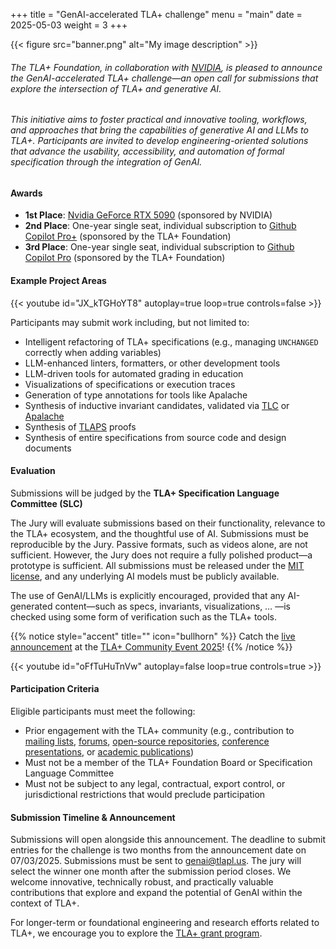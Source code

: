+++
title = "GenAI-accelerated TLA+ challenge"
menu = "main"
date = 2025-05-03
weight = 3
+++


{{< figure src="banner.png" alt="My image description" >}}

###### The TLA+ Foundation, in collaboration with [NVIDIA](https://www.nvidia.com/en-us/), is pleased to announce the *GenAI-accelerated TLA+* challenge—an open call for submissions that explore the intersection of TLA+ and generative AI.

###### This initiative aims to foster practical and innovative tooling, workflows, and approaches that bring the capabilities of generative AI and LLMs to TLA+. Participants are invited to develop engineering-oriented solutions that advance the usability, accessibility, and automation of formal specification through the integration of GenAI.

#### **Awards**

* **1st Place**: [Nvidia GeForce RTX 5090](https://www.nvidia.com/en-us/geforce/graphics-cards/50-series/rtx-5090/) (sponsored by NVIDIA)
* **2nd Place**: One-year single seat, individual subscription to [Github Copilot Pro+](https://github.com/github-copilot/pro-plus) (sponsored by the TLA+ Foundation)
* **3rd Place**: One-year single seat, individual subscription to [Github Copilot Pro](https://github.com/github-copilot/pro) (sponsored by the TLA+ Foundation)

#### **Example Project Areas**

{{< youtube id="JX_kTGHoYT8" autoplay=true loop=true controls=false >}}

Participants may submit work including, but not limited to:

* Intelligent refactoring of TLA+ specifications (e.g., managing `UNCHANGED` correctly when adding variables)
* LLM-enhanced linters, formatters, or other development tools
* LLM-driven tools for automated grading in education
* Visualizations of specifications or execution traces
* Generation of type annotations for tools like Apalache
* Synthesis of inductive invariant candidates, validated via [TLC](https://github.com/tlaplus/tlaplus) or [Apalache](https://github.com/apalache-mc/apalache/)
* Synthesis of [TLAPS](https://github.com/tlaplus/tlapm) proofs
* Synthesis of entire specifications from source code and design documents

#### **Evaluation**

Submissions will be judged by the **TLA+ Specification Language Committee (SLC)**

The Jury will evaluate submissions based on their functionality, relevance to the TLA+ ecosystem, and the thoughtful use of AI. Submissions must be reproducible by the Jury. Passive formats, such as videos alone, are not sufficient. However, the Jury does not require a fully polished product—a prototype is sufficient. All submissions must be released under the [MIT license](https://opensource.org/license/mit), and any underlying AI models must be publicly available.

The use of GenAI/LLMs is explicitly encouraged, provided that any AI-generated content—such as specs, invariants, visualizations, … —is checked using some form of verification such as the TLA+ tools.

{{% notice style="accent" title="" icon="bullhorn" %}}
Catch the [live announcement](https://youtu.be/oFfTuHuTnVw) at the [TLA+ Community Event 2025](https://conf.tlapl.us/2025-etaps)!
{{% /notice %}}

{{< youtube id="oFfTuHuTnVw" autoplay=false loop=true controls=true >}}


#### **Participation Criteria**

Eligible participants must meet the following:

* Prior engagement with the TLA+ community (e.g., contribution to [mailing lists](https://groups.google.com/g/tlaplus), [forums](https://www.reddit.com/r/tlaplus/), [open-source repositories](https://github.com/tlaplus/), [conference presentations](https://conf.tlapl.us/), or [academic publications](https://scholar.google.com/scholar?q=TLA%2B))
* Must not be a member of the TLA+ Foundation Board or Specification Language Committee
* Must not be subject to any legal, contractual, export control, or jurisdictional restrictions that would preclude participation

#### **Submission Timeline & Announcement**

Submissions will open alongside this announcement. The deadline to submit entries for the challenge is two months from the announcement date on 07/03/2025. Submissions must be sent to genai@tlapl.us. The jury will select the winner one month after the submission period closes. We welcome innovative, technically robust, and practically valuable contributions that explore and expand the potential of GenAI within the context of TLA+. 

For longer-term or foundational engineering and research efforts related to TLA+, we encourage you to explore the [TLA+ grant program](../grants/2024-grant-program/).

<!-- https://gohugo.io/shortcodes/youtube/ -->
<!-- https://docs.google.com/document/d/1QYpQQlgNJ-JHqM-GAfE9cEZt7bQaARgIc5qmbiuEKK4/edit?usp=sharing -->